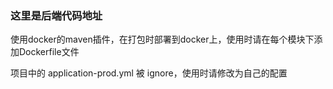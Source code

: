 ### 这里是后端代码地址  
  
使用docker的maven插件，在打包时部署到docker上，使用时请在每个模块下添加Dockerfile文件  

项目中的 application-prod.yml 被 ignore，使用时请修改为自己的配置  